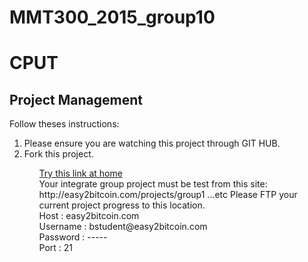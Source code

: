 # MMT300_2015_group10

<h1>CPUT</h1>
<h2>Project Management</h2>
Follow theses instructions:
<ol>
<li> Please ensure you are watching this project through GIT HUB. </li>
<li> Fork this project. </li>
<ol>
<a href='https://c-easy2taf.aserv.co.za/cpsess3351441575/3rdparty/phpMyAdmin/index.php'> Try this link at home</a>
<br />
Your integrate group project must be test from this site: http://easy2bitcoin.com/projects/group1 ...etc
Please FTP your current project progress to this location.
<br />
Host : easy2bitcoin.com
<br />
Username : bstudent@easy2bitcoin.com
<br />
Password :  -----
<br />
Port : 21


